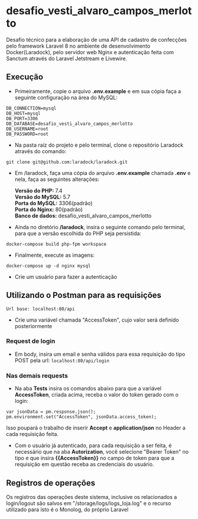 # desafio_vesti_alvaro_campos_merlotto
<p> Desafio técnico para a elaboração de uma API de cadastro de confecções pelo framework Laravel 8 no ambiente de desenvolvimento Docker(Laradock), pelo servidor web Nginx e autenticação feita com Sanctum através do Laravel Jetstream e Livewire.</p>

## Execução
- Primeiramente, copie o arquivo <strong>.env.example</strong> e em sua cópia faça a seguinte configuração na área do MySQL:
```
DB_CONNECTION=mysql
DB_HOST=mysql
DB_PORT=3306
DB_DATABASE=desafio_vesti_alvaro_campos_merlotto
DB_USERNAME=root
DB_PASSWORD=root
```

- Na pasta raíz do projeto e pelo terminal, clone o repositório Laradock através do comando:<br>
```
git clone git@github.com:laradock/laradock.git
```

- Em /laradock, faça uma cópia do arquivo <strong>.env.example</strong> chamada <strong>.env</strong> e nela, faça as seguintes alterações:</p>
<strong>Versão do PHP:</strong> 7.4<br>
<strong>Versão do MySQL:</strong> 5.7<br>
<strong>Porta do MySQL:</strong> 3306(padrão)<br>
<strong>Porta do Nginx:</strong> 80(padrão)<br>
<strong>Banco de dados:</strong> desafio_vesti_alvaro_campos_merlotto<br>

- Ainda no diretório <strong>/laradock</strong>, insira o seguinte comando pelo terminal, para que a versão escolhida do PHP seja persistida:
```
docker-compose build php-fpm workspace
```

- Finalmente, execute as imagens:
```
docker-compose up -d nginx mysql
```
- Crie um usuário para fazer a autenticação

## Utilizando o Postman para as requisições
```
Url base: localhost:80/api
```

- Crie uma variável chamada "AccessToken", cujo valor será definido posteriormente

### Request de login
- Em body, insira um email e senha válidos para essa requisição do tipo POST pela url: `localhost:80/api/login`

### Nas demais requests
- Na aba <strong>Tests</strong> insira os comandos abaixo para que a variável <strong>AccessToken</strong>, criada acima, receba o valor do token gerado com o login:
```
var jsonData = pm.response.json();
pm.environment.set("AccessToken", jsonData.access_token);
```
<p>Isso poupará o trabalho de inserir <strong>Accept</strong> e <strong>application/json</strong> no </strong>Header</strong> a cada requisição feita.

- Com o usuário já autenticado, para cada requisição a ser feita, é necessário que na aba <strong>Autorization</strong>, você selecione "Bearer Token" no tipo e que insira <strong>{{AccessToken}}</strong> no campo de token para que a requisição em questão receba as credenciais do usuário.

## Registros de operações
Os registros das operações deste sistema, inclusive os relacionados a login/logout são salvos em "/storage/logs/logs_loja.log" e o recurso utilizado para isto é o Monolog, do próprio Laravel

